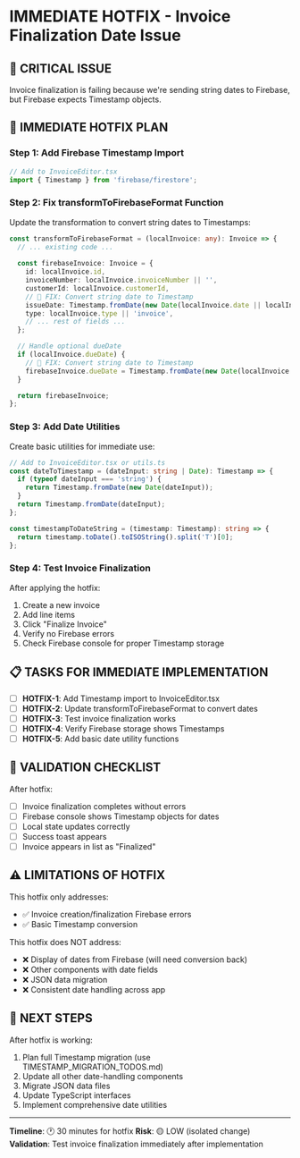 # IMMEDIATE HOTFIX - Invoice Finalization Date Issue

## 🚨 CRITICAL ISSUE
Invoice finalization is failing because we're sending string dates to Firebase, but Firebase expects Timestamp objects.

## 🔧 IMMEDIATE HOTFIX PLAN

### Step 1: Add Firebase Timestamp Import
```typescript
// Add to InvoiceEditor.tsx
import { Timestamp } from 'firebase/firestore';
```

### Step 2: Fix transformToFirebaseFormat Function
Update the transformation to convert string dates to Timestamps:

```typescript
const transformToFirebaseFormat = (localInvoice: any): Invoice => {
  // ... existing code ...
  
  const firebaseInvoice: Invoice = {
    id: localInvoice.id,
    invoiceNumber: localInvoice.invoiceNumber || '',
    customerId: localInvoice.customerId,
    // 🔧 FIX: Convert string date to Timestamp
    issueDate: Timestamp.fromDate(new Date(localInvoice.date || localInvoice.issueDate)),
    type: localInvoice.type || 'invoice',
    // ... rest of fields ...
  };

  // Handle optional dueDate
  if (localInvoice.dueDate) {
    // 🔧 FIX: Convert string date to Timestamp
    firebaseInvoice.dueDate = Timestamp.fromDate(new Date(localInvoice.dueDate));
  }

  return firebaseInvoice;
};
```

### Step 3: Add Date Utilities
Create basic utilities for immediate use:

```typescript
// Add to InvoiceEditor.tsx or utils.ts
const dateToTimestamp = (dateInput: string | Date): Timestamp => {
  if (typeof dateInput === 'string') {
    return Timestamp.fromDate(new Date(dateInput));
  }
  return Timestamp.fromDate(dateInput);
};

const timestampToDateString = (timestamp: Timestamp): string => {
  return timestamp.toDate().toISOString().split('T')[0];
};
```

### Step 4: Test Invoice Finalization
After applying the hotfix:
1. Create a new invoice
2. Add line items
3. Click "Finalize Invoice"
4. Verify no Firebase errors
5. Check Firebase console for proper Timestamp storage

## 📋 TASKS FOR IMMEDIATE IMPLEMENTATION

- [ ] **HOTFIX-1**: Add Timestamp import to InvoiceEditor.tsx
- [ ] **HOTFIX-2**: Update transformToFirebaseFormat to convert dates
- [ ] **HOTFIX-3**: Test invoice finalization works
- [ ] **HOTFIX-4**: Verify Firebase storage shows Timestamps
- [ ] **HOTFIX-5**: Add basic date utility functions

## 🧪 VALIDATION CHECKLIST

After hotfix:
- [ ] Invoice finalization completes without errors
- [ ] Firebase console shows Timestamp objects for dates
- [ ] Local state updates correctly
- [ ] Success toast appears
- [ ] Invoice appears in list as "Finalized"

## ⚠️ LIMITATIONS OF HOTFIX

This hotfix only addresses:
- ✅ Invoice creation/finalization Firebase errors
- ✅ Basic Timestamp conversion

This hotfix does NOT address:
- ❌ Display of dates from Firebase (will need conversion back)
- ❌ Other components with date fields
- ❌ JSON data migration
- ❌ Consistent date handling across app

## 🚀 NEXT STEPS

After hotfix is working:
1. Plan full Timestamp migration (use TIMESTAMP_MIGRATION_TODOS.md)
2. Update all other date-handling components
3. Migrate JSON data files
4. Update TypeScript interfaces
5. Implement comprehensive date utilities

---
**Timeline**: 🕐 30 minutes for hotfix
**Risk**: 🟡 LOW (isolated change)
**Validation**: Test invoice finalization immediately after implementation